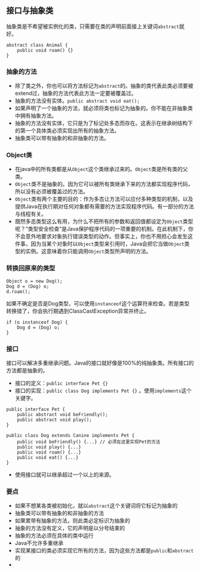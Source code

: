 ## 接口与抽象类

抽象类是不希望被实例化的类，只需要在类的声明前面接上关键词`abstract`就好。
```
abstract class Animal {
    public void roam() {}
}
```

### 抽象的方法
* 除了类之外，你也可以将方法标记为`abstract`的。抽象的类代表此类必须要被extend过，抽象的方法代表此方法一定要被覆盖过。
* 抽象的方法没有实体。`public abstract void eat();`
* 如果声明了一个抽象的方法，就必须将类也标记为抽象的。你不能在非抽象类中拥有抽象方法。
* 抽象的方法没有实体，它只是为了标记处多态而存在。这表示在继承树结构下的第一个具体类必须实现出所有的抽象方法。
* 抽象类可以带有抽象的和非抽象的方法。

### Object类
* 在java中的所有类都是从`Object`这个类继承过来的。`Object`类是所有类的父类。
* `Object`类不是抽象的。因为它可以被所有类继承下来的方法都实现程序代码，所以没有必须被覆盖过的方法。
* `Object`类有两个主要的目的：作为多态让方法可以应付多种类型的机制，以及提供Java在执行期对任何对象都有需要的方法实现程序代码。有一部分的方法与线程有关。
* 既然多态类型这么有用，为什么不把所有的参数和返回值都设定为`Object`类型呢？“类型安全检查”是Java保护程序代码的一项重要的机制。在此机制下，你不会意外地要求对象执行错误类型的动作。但事实上，你也不用担心会发生这件事，因为当某个对象时以`Object`类型来引用时，Java会把它当做`Object`类型的实例。这意味着你只能调用`Object`类型所声明的方法。

### 转换回原来的类型
```
Object o = new Dog();
Dog d = (Dog) o;
d.roam();
```
如果不确定是否是Dog类型，可以使用`instanceof`这个运算符来检查。若是类型转换错了，你会执行期遇到ClassCastException异常并终止。
```
if (o instanceof Dog) {
    Dog d = (Dog) o;
}
```

### 接口
接口可以解决多重继承问题。Java的接口就好像是100%的纯抽象类。所有接口的方法都是抽象的。
* 接口的定义：`public interface Pet {}`
* 接口的实现：`public class Dog implements Pet {}` 。使用`implements`这个关键字。

```
public interface Pet {
    public abstract void beFriendly();
    public abstract void play();
}

public class Dog extends Canine implements Pet {
    public void beFriendly() {...} // 必须在这里实现Pet的方法
    public void play() {...}
    public void roam() {...}
    public void eat() {...}
}
```

* 使用接口就可以继承超过一个以上的来源。

### 要点
* 如果不想某各类被初始化，就以`abstract`这个关键词将它标记为抽象的
* 抽象类可以带有抽象的和非抽象的方法
* 如果累带有抽象的方法，则此类必定标识为抽象的
* 抽象的方法没有定义，它的声明是以分号结束的
* 抽象的方法必须在具体的类中运行
* Java不允许多重继承
* 实现某接口的类必须实现它所有的方法，因为这些方法都是`public`和`abstract`的
*
